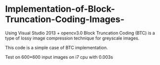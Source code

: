 # Implementation-of-Block-Truncation-Coding-Images-
Using Visual Studio 2013 + opencv3.0
Block Truncation Coding (BTC) is a type of lossy image compression technique for greyscale images. 

This code is a simple case of BTC implementation.

Test on 600*600 input images on i7 cpu with 0.003s  
